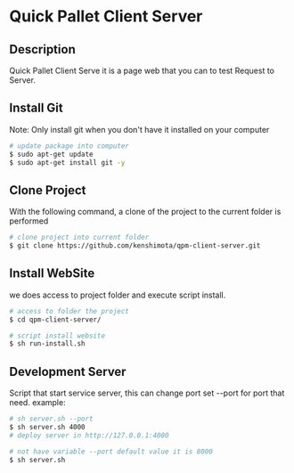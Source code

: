 # Quick Pallet Client Server

## Description
Quick Pallet Client Serve it is a page web that you can to test Request to Server.

## Install Git
Note: Only install git when you don't have it installed on your computer
```bash
# update package into computer
$ sudo apt-get update
$ sudo apt-get install git -y
```

## Clone Project
With the following command, a clone of the project to the current folder is performed
```bash
# clone project into current folder
$ git clone https://github.com/kenshimota/qpm-client-server.git
```

## Install WebSite
we does access to project folder and execute script install.
```bash
# access to folder the project
$ cd qpm-client-server/

# script install website
$ sh run-install.sh
```

## Development Server
Script that start service server, this can change port set --port for port that need. example: 
```bash
# sh server.sh --port
$ sh server.sh 4000
# deploy server in http://127.0.0.1:4000

# not have variable --port default value it is 8000 
$ sh server.sh
```
